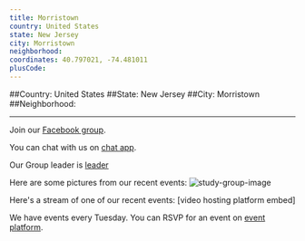 ```yaml
---
title: Morristown
country: United States
state: New Jersey
city: Morristown
neighborhood: 
coordinates: 40.797021, -74.481011
plusCode:
---
```


##Country: United States
##State: New Jersey
##City: Morristown
##Neighborhood: 
*****
Join our [Facebook group](https://www.facebook.com/groups/free.code.camp.morristown).

You can chat with us on [chat app]().

Our Group leader is [leader]()

Here are some pictures from our recent events:
![study-group-image]()

Here's a stream of one of our recent events:
[video hosting platform embed]

We have events every Tuesday. You can RSVP for an event on [event platform]().
